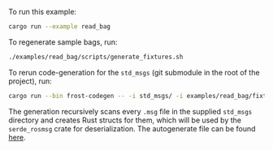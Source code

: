 
To run this example:
```bash
cargo run --example read_bag
```

To regenerate sample bags, run:
```bash
./examples/read_bag/scripts/generate_fixtures.sh
```

To rerun code-generation for the `std_msgs` (git submodule in the root of the project), run:
```bash
cargo run --bin frost-codegen -- -i std_msgs/ -i examples/read_bag/fixtures/dummy_msgs/ -o ./examples/read_bag/src/msgs.rs
```

The generation recursively scans every `.msg` file in the supplied `std_msgs` directory and creates Rust structs for them, which will be used by the `serde_rosmsg` crate for deserialization. 
The autogenerate file can be found [here](src/msgs.rs). 